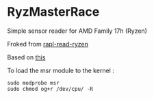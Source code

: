 # RyzMasterRace

Simple sensor reader for AMD Family 17h (Ryzen)

Froked from [rapl-read-ryzen](https://github.com/djselbeck/rapl-read-ryzen)

Based on [this](https://developer.amd.com/wp-content/resources/56255_3_03.PDF)

To load the msr module to the kernel :
```
sudo modprobe msr
sudo chmod og+r /dev/cpu/ -R
```
